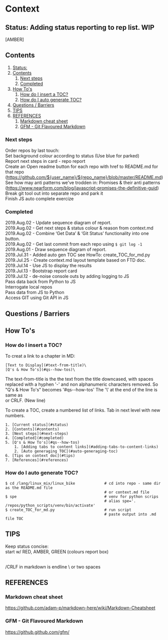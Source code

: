 # Context
## Status: Adding status reporting to rep list. WIP
[AMBER]

## Contents
1. [Status:](#status)
2. [Contents](#contents)
	1. [Next steps](#next-steps)
	2. [Completed](#completed)
3. [How To's](#how-tos)
	1. [How do I insert a TOC?](#how-do-i-insert-a-toc)
	2. [How do I auto generate TOC?](#how-do-i-auto-generate-toc)
4. [Questions / Barriers](#questions--barriers)
5. [TIPS](#tips)
6. [REFERENCES](#references)
	1. [Markdown cheat sheet](#markdown-cheat-sheet)
	2. [GFM - Git Flavoured Markdown](#gfm--git-flavoured-markdown)

### Next steps
Order repos by last touch:  
Set background colour according to status (Use blue for parked)  
Report next steps in card - repo report  
Create an Open readme  button for each repo with href to README.md for that repo  
(https://github.com/${user_name}/${repo_name}/blob/master/README.md)  
See how may anti patterns we've trodden in: Promises & their anti patterns  
(https://www.nearform.com/blog/javascript-promises-the-definitive-guid)   
Break git tool out into separate repo and park it  
Finish JS auto complete exercize  


### Completed
2019.Aug.02 - Update sequence diagram of report.  
2019.Aug.02 - Get next steps & status colour & reason from context.md  
2019.Aug.02 - Combine ‘Get Data’ & ‘Git Status’ functionality into one button.  
2019.Aug.02 - Get last commit from each repo using ```$ git log -1```  
2019.Aug.01 - Draw sequence diagram of report.  
2019.Jul.31 - Added auto gen TOC see HowTo: create_TOC_for_md.py  
2019.Jul.25 - Create context.md layout template based on FTD doc.  
2019.Jul.14 - Use JS to display the results  
2019.Jul.13 - Bootstrap report card  
2019.Jul.12 - de-noise console outs by adding logging to JS  
Pass data back from Python to JS  
Interrogate local repos  
Pass data from JS to Python  
Access GIT using Git API in JS  


## Questions / Barriers






## How To's
### How do I insert a TOC?
To creat a link to a chapter in MD:
```
[Text to Display](#text-from-title)\
[Q's & How To's](#qs--how-tos)\
```

The text-from-title is the the text from the title downcased, with spaces replaced with a hyphen '-' and non alphanumeric characters removed. So "Q's & How To's" becomes '#qs--how-tos'
The '\\' at the end of the line is same as <br> or CRLF. (New line)

To create a TOC, create a numbered list of links. Tab in next level with new numbers.
```
1. [Current status](#status)  
2. [Contents](#contents)  
3. [Next steps](#next-steps)  
4. [Completed](#completed)  
5. [Q's & How To's](#qs--how-tos)  
    1. [Adding tabs to content links](#adding-tabs-to-content-links)   
    2. [Auto generaging TOC](#auto-generaging-toc)  
6. [Tips on context doc](#tips)  
7. [References](#references)  
```

### How do I auto generate TOC?
```
$ cd /lang/linux_mix/linux_bike             # cd into repo - same dir as the README.md file
                                            # or context.md file
$ spe                                       # venv for python scrips
                                            # alias spe='. /repos/python_scripts/venv/bin/activate'   
$ create_TOC_for_md.py                      # run script
                                            # paste output into .md file TOC
```



## TIPS
Keep status concise:  
start w/ RED, AMBER, GREEN (colours report box)  

<br>/CRLF in markdown is endline \\ or two spaces


## REFERENCES
### Markdown cheat sheet
https://github.com/adam-p/markdown-here/wiki/Markdown-Cheatsheet

### GFM - Git Flavoured Markdown
https://github.github.com/gfm/
